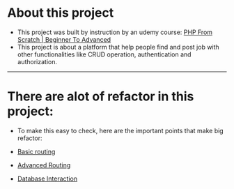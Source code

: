 # About this project

- This project was built by instruction by an udemy course: [PHP From Scratch | Beginner To Advanced](https://anbschool2.udemy.com/course/php-from-scratch-course/learn/lecture/41058240#overview)
- This project is about a platform that help people find and post job with other functionalities like CRUD operation, authentication and authorization.
---
# There are alot of refactor in this project:
- To make this easy to check, here are the important points that make big refactor:

- [Basic routing](https://github.com/SenglayPann/php-workopia/tree/basic-routing)
- [Advanced Routing](https://github.com/SenglayPann/php-workopia/tree/advance-routing)
- [Database Interaction](https://github.com/SenglayPann/php-workopia/tree/database-interaction)